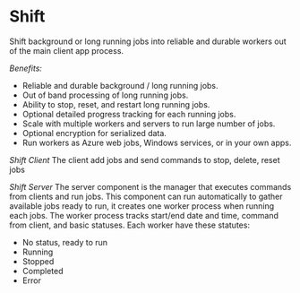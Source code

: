# Shift
Shift background or long running jobs into reliable and durable workers out of the main client app process. 

*Benefits:*
- Reliable and durable background / long running jobs.
- Out of band processing of long running jobs. 
- Ability to stop, reset, and restart long running jobs.
- Optional detailed progress tracking for each running jobs.
- Scale with multiple workers and servers to run large number of jobs.
- Optional encryption for serialized data.
- Run workers as Azure web jobs, Windows services, or in your own apps. 

*Shift Client*
The client add jobs and send commands to stop, delete, reset jobs

*Shift Server*
The server component is the manager that executes commands from clients and run jobs.
This component can run automatically to gather available jobs ready to run, it creates one worker process when running each jobs. The worker process tracks start/end date and time, command from client, and basic statuses. 
Each worker have these statutes:
- No status, ready to run
- Running
- Stopped
- Completed
- Error
